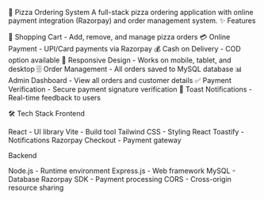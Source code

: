 🍕 Pizza Ordering System
A full-stack pizza ordering application with online payment integration (Razorpay) and order management system.
✨ Features

🛒 Shopping Cart - Add, remove, and manage pizza orders
💳 Online Payment - UPI/Card payments via Razorpay
💰 Cash on Delivery - COD option available
📱 Responsive Design - Works on mobile, tablet, and desktop
🗄️ Order Management - All orders saved to MySQL database
📊 Admin Dashboard - View all orders and customer details
✅ Payment Verification - Secure payment signature verification
🔔 Toast Notifications - Real-time feedback to users

🛠️ Tech Stack
Frontend

React - UI library
Vite - Build tool
Tailwind CSS - Styling
React Toastify - Notifications
Razorpay Checkout - Payment gateway

Backend

Node.js - Runtime environment
Express.js - Web framework
MySQL - Database
Razorpay SDK - Payment processing
CORS - Cross-origin resource sharing
